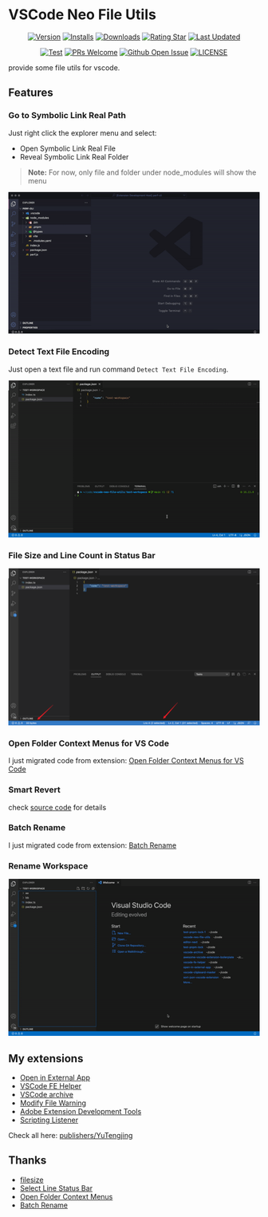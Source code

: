 # VSCode Neo File Utils

<div align="center">

[![Version](https://img.shields.io/visual-studio-marketplace/v/YuTengjing.vscode-neo-file-utils)](https://marketplace.visualstudio.com/items/YuTengjing.vscode-neo-file-utils/changelog) [![Installs](https://img.shields.io/visual-studio-marketplace/i/YuTengjing.vscode-neo-file-utils)](https://marketplace.visualstudio.com/items?itemName=YuTengjing.vscode-neo-file-utils) [![Downloads](https://img.shields.io/visual-studio-marketplace/d/YuTengjing.vscode-neo-file-utils)](https://marketplace.visualstudio.com/items?itemName=YuTengjing.vscode-neo-file-utils) [![Rating Star](https://img.shields.io/visual-studio-marketplace/stars/YuTengjing.vscode-neo-file-utils)](https://marketplace.visualstudio.com/items?itemName=YuTengjing.vscode-neo-file-utils&ssr=false#review-details) [![Last Updated](https://img.shields.io/visual-studio-marketplace/last-updated/YuTengjing.vscode-neo-file-utils)](https://github.com/tjx666/vscode-neo-file-utils)

[![Test](https://github.com/tjx666/vscode-neo-file-utils/actions/workflows/test.yml/badge.svg)](https://github.com/tjx666/vscode-neo-file-utils/actions/workflows/test.yml) [![PRs Welcome](https://img.shields.io/badge/PRs-welcome-brightgreen.svg?style=flat)](http://makeapullrequest.com) [![Github Open Issue](https://img.shields.io/github/issues/tjx666/vscode-neo-file-utils)](https://github.com/tjx666/vscode-neo-file-utils/issues) [![LICENSE](https://img.shields.io/badge/license-Anti%20996-blue.svg?style=flat-square)](https://github.com/996icu/996.ICU/blob/master/LICENSE)

</div>

provide some file utils for vscode.

## Features

### Go to Symbolic Link Real Path

Just right click the explorer menu and select:

- Open Symbolic Link Real File
- Reveal Symbolic Link Real Folder

> **Note:**
> For now, only file and folder under node_modules will show the menu

![Go to Symbolic Link Real Path](https://github.com/tjx666/vscode-neo-file-utils/blob/main/assets/screenshots/go-to-symbolic-link-real-path.gif?raw=true)

### Detect Text File Encoding

Just open a text file and run command `Detect Text File Encoding`.

![Detect Text File Encoding](https://github.com/tjx666/vscode-neo-file-utils/blob/main/assets/screenshots/detect-text-file-enconding.gif?raw=true)

### File Size and Line Count in Status Bar

![File Size and Line Count in Status Bar](https://github.com/tjx666/vscode-neo-file-utils/blob/main/assets/screenshots/statusbar.png?raw=true)

### Open Folder Context Menus for VS Code

I just migrated code from extension: [Open Folder Context Menus for VS Code](https://github.com/chrisdias/vscode-opennewinstance)

### Smart Revert

check [source code](https://github.com/tjx666/vscode-neo-file-utils/blob/main/src/features/smartRevert.ts#L24) for details

### Batch Rename

I just migrated code from extension: [Batch Rename](https://github.com/JannisX11/batch-rename)

### Rename Workspace

![Rename Workspace](https://github.com/tjx666/vscode-neo-file-utils/blob/main/assets/screenshots/rename-workspace.gif?raw=true)

## My extensions

- [Open in External App](https://github.com/tjx666/open-in-external-app)
- [VSCode FE Helper](https://github.com/tjx666/vscode-fe-helper)
- [VSCode archive](https://github.com/tjx666/vscode-archive)
- [Modify File Warning](https://github.com/tjx666/modify-file-warning)
- [Adobe Extension Development Tools](https://github.com/tjx666/vscode-adobe-extension-devtools)
- [Scripting Listener](https://github.com/tjx666/scripting-listener)

Check all here: [publishers/YuTengjing](https://marketplace.visualstudio.com/publishers/YuTengjing)

## Thanks

- [filesize](https://github.com/mkxml/vscode-filesize)
- [Select Line Status Bar](https://github.com/tomoki1207/selectline-statusbar)
- [Open Folder Context Menus](https://github.com/chrisdias/vscode-opennewinstance)
- [Batch Rename](https://github.com/JannisX11/batch-rename)
